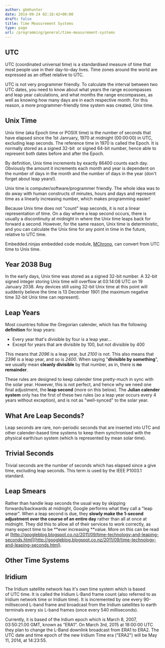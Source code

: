 ```yaml
---
author: gbmhunter
date: 2014-09-24 02:18:42+00:00
draft: false
title: Time Measurement Systems
type: page
url: /programming/general/time-measurement-systems
---
```


## UTC

UTC (coordinated universal time) is a standardised measure of time that most people use in their day-to-day lives. Time zones around the world are expressed as an offset relative to UTC.

UTC is not very programmer friendly. To calculate the interval between two UTC dates, you need to know about what years the range ecoompasses and leap year calculations, and what months the range encompasses, as well as knowing how many days are in each respective month. For this reason, a more programmer-friendly time system was created, Unix time.

## Unix Time

Unix time (aka Epoch time or POSIX time) is the number of seconds that have elapsed since the 1st Janruary, 1970 at midnight (00:00:00) in UTC, excluding leap seconds. The reference time in 1970 is called the Epoch. It is normally stored as a signed 32-bit  or signed 64-bit number, hence able to represent both dates before and after the Epoch.

By definition, Unix time increments by exactly 86400 counts each day. Obviously the amount it increments each month and year is dependent on the number of days in the month and the number of days in the year (don't forget about leap years!).

Unix time is computer/software/programmer friendly. The whole idea was to do away with human constructs of minutes, hours and days and represent time as a linearly increasing number, which makes programming easier!

Because Unix time does not "count" leap seconds, it is not a linear representation of time. On a day where a leap second occurs, there is usually a discontinuity at midnight in where the Unix time leaps back for forward a second. However, for the same reason, Unix time is deterministic, and you can calculate the Unix time for any point in time in the future, relative to UTC time.

Embedded.ninjas embedded code module, [MChrono](https://github.com/mbedded-ninja/MChrono), can convert from UTC time to Unix time.

## Year 2038 Bug

In the early days, Unix time was stored as a signed 32-bit number. A 32-bit signed integer storing Unix time will overflow at 03:14:08 UTC on 19 January 2038. Any devices still using 32-bit Unix time at this point will suddenly believe the time is 13 December 1901 (the maximum negative time 32-bit Unix time can represent).

## Leap Years

Most countries follow the Gregorian calender, which has the following **definition** for leap years:

* Every year that's divisible by four is a leap year...
* Except for years that are divisible by 100, but not divisible by 400

This means that _2096_ is a leap year, but _2100_ is not. This also means that _2396_ is a leap year, and so is _2400_. When saying "**divisible by something**", we usually mean **cleanly divisible** by that number, as in, there is **no remainder**. 

These rules are designed to keep calender time pretty-much in sync with the solar year. However, this is not perfect, and hence why we need one final adjustment, the **leap second** (more on this below). The **Julian calender system** only has the first of these two rules (so a leap year occurs every 4 years without exception), and is not as "well-synced" to the solar year.

## What Are Leap Seconds?

Leap seconds are rare, non-periodic seconds that are inserted into UTC and other calender-based time systems to keep them synchronised with the physical earth/sun system (which is represented by mean solar time).

## Trivial Seconds

Trivial seconds are the number of seconds which has elapsed since a give time, excluding leap seconds. This term is used by the IEEE P1003.1 standard.

## Leap Smears

Rather than handle leap seconds the usual way by skipping forwards/backwards at midnight, Google performs what they call a "leap smear". When a leap second is due, they **slowly make the 1-second adjustment over the course of an entire day** rather than all at once at midnight. They did this to allow all of their services to work correctly, as many expect time to be **ever increasing **value. More on this can be read at [http://googleblog.blogspot.co.nz/2011/09/time-technology-and-leaping-seconds.html](http://googleblog.blogspot.co.nz/2011/09/time-technology-and-leaping-seconds.html).

## Other Time Systems

## Iridium

The Iridium satellite network has it's own time system which is based of UTC time. It is called the Iridium L-Band frame count (also referred to as Iridium network time or Iridium time). It is incremented by one every 90-millisecond L-band frame and broadcast from the Iridium satellites to earth terminals every six L-band frames (once every 540 milliseconds). 

Currently, it is based of the Irdium epoch which is March 8, 2007, 03:50:21.00 GMT, known as “ERA1”. On March 3rd, 2015 at 18:00:00 UTC they plan to change the L-Band downlink broadcast from ERA1 to ERA2. The UTC date and time epoch of the new Iridium Time era ("ERA2") will be May 11, 2014, at 14:23:55.
